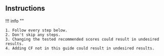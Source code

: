 ## Instructions

!!! info ""

    1. Follow every step below.
    2. Don't skip any steps.
    3. Changing the tested recommended scores could result in undesired results.
    4. Adding CF not in this guide could result in undesired results.
